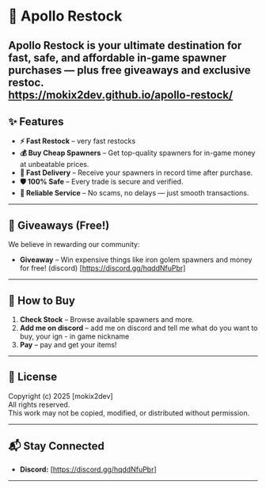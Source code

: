 # 🚀 Apollo Restock

**Apollo Restock** is your ultimate destination for fast, safe, and affordable in-game spawner purchases — plus free giveaways and exclusive restoc.  
https://mokix2dev.github.io/apollo-restock/
---

## ✨ Features

- **⚡ Fast Restock** – very fast restocks  
- **💰 Buy Cheap Spawners** – Get top-quality spawners for in-game money at unbeatable prices.  
- **🚚 Fast Delivery** – Receive your spawners in record time after purchase.  
- **🛡️ 100% Safe** – Every trade is secure and verified.  
- **🎯 Reliable Service** – No scams, no delays — just smooth transactions.

---

## 🎁 Giveaways (Free!)

We believe in rewarding our community:

- **Giveaway** – Win expensive things like iron golem spawners and money for free! (discord) [https://discord.gg/hqddNfuPbr]

---

## 🛒 How to Buy

1. **Check Stock** – Browse available spawners and more.
2. **Add me on discord** – add me on discord and tell me what do you want to buy, your ign - in game nickname
3. **Pay** – pay and get your items! 

---

## 📜 License

Copyright (c) 2025 [mokix2dev]  
All rights reserved.  
This work may not be copied, modified, or distributed without permission.

---

## 📬 Stay Connected

- **Discord:** [https://discord.gg/hqddNfuPbr]

---
